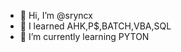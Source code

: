 - 👋 Hi, I’m @sryncx
- 👀 I learned AHK,P$,BATCH,VBA,SQL
- 🌱 I’m currently learning PYTON

<!---
sryncx/sryncx is a ✨ special ✨ repository because its `README.md` (this file) appears on your GitHub profile.
You can click the Preview link to take a look at your changes.
--->
